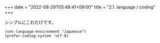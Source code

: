 +++
date = "2022-08-29T05:48:41+09:00"
title = "2.1. language / coding"
+++

シンプルにこれだけです。

```elisp
(set-language-environment "Japanese")
(prefer-coding-system 'utf-8)
```
